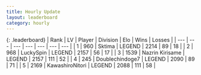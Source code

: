 ```yaml
---
title: Hourly Update
layout: leaderboard
category: hourly
---
```


{: .leaderboard}
| Rank | LV | Player | Division | Elo | Wins | Losses |
| --- | --- | --- | --- | --- | --- | --- |
| <span data-change="0">1</span> | 960 | <span title="ID: 353063">Sktima</span> | LEGEND | <span data-change="20">2214</span> | <span data-change="4">89</span> | <span data-change="0">18</span> |
| <span data-change="0">2</span> | 968 | <span title="ID: 498412">LuckySpin</span> | LEGEND | <span data-change="11">2157</span> | <span data-change="2">56</span> | <span data-change="0">17</span> |
| <span data-change="0">3</span> | 1539 | <span title="ID: 315148">Nazrin Kirisame</span> | LEGEND | <span data-change="11">2157</span> | <span data-change="2">111</span> | <span data-change="0">52</span> |
| <span data-change="1">4</span> | 245 | <span title="ID: 245040">Doublechindoge7</span> | LEGEND | <span data-change="0">2090</span> | <span data-change="0">89</span> | <span data-change="0">71</span> |
| <span data-change="-1">5</span> | 2169 | <span title="ID: 164871">KawashiroNitori</span> | LEGEND | <span data-change="-5">2088</span> | <span data-change="1">111</span> | <span data-change="1">58</span> |